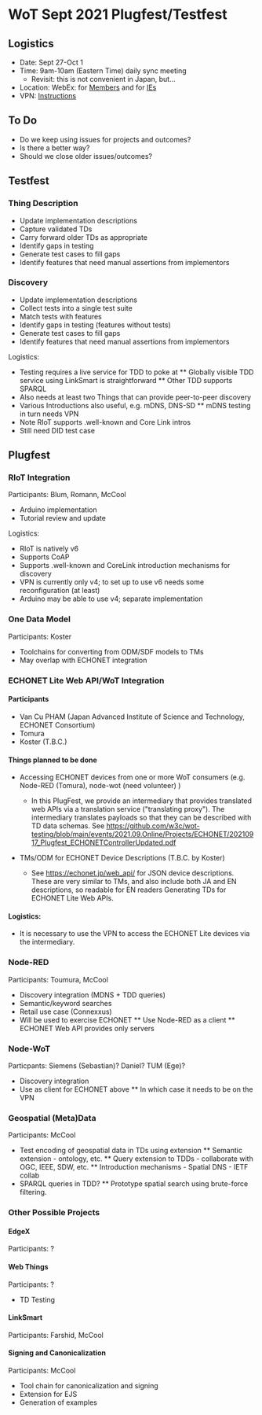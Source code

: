 # WoT Sept 2021 Plugfest/Testfest

## Logistics 
* Date: Sept 27-Oct 1
* Time: 9am-10am (Eastern Time) daily sync meeting
   - Revisit: this is not convenient in Japan, but...
* Location: WebEx: for [Members](https://lists.w3.org/Archives/Member/member-wot-wg/2021Sep/0001.html) and for [IEs](https://lists.w3.org/Archives/Group/group-wot-ie/2021Sep/0000.html)
* VPN: [Instructions](https://github.com/w3c/wot-testing/tree/main/tools/vpn)

## To Do
* Do we keep using issues for projects and outcomes?
* Is there a better way?
* Should we close older issues/outcomes?

## Testfest

### Thing Description
* Update implementation descriptions
* Capture validated TDs
* Carry forward older TDs as appropriate
* Identify gaps in testing
* Generate test cases to fill gaps
* Identify features that need manual assertions from implementors

### Discovery
* Update implementation descriptions
* Collect tests into a single test suite
* Match tests with features
* Identify gaps in testing (features without tests)
* Generate test cases to fill gaps
* Identify features that need manual assertions from implementors

Logistics:
* Testing requires a live service for TDD to poke at
** Globally visible TDD service using LinkSmart is straightforward
** Other TDD supports SPARQL
* Also needs at least two Things that can provide peer-to-peer discovery
* Various Introductions also useful, e.g. mDNS, DNS-SD
** mDNS testing in turn needs VPN
* Note RIoT supports .well-known and Core Link intros
* Still need DID test case

## Plugfest

### RIoT Integration
Participants: Blum, Romann, McCool
* Arduino implementation
* Tutorial review and update

Logistics:
* RIoT is natively v6
* Supports CoAP
* Supports .well-known and CoreLink introduction mechanisms for discovery
* VPN is currently only v4; to set up to use v6 needs some reconfiguration (at least)
* Arduino may be able to use v4; separate implementation

### One Data Model
Participants: Koster
* Toolchains for converting from ODM/SDF models to TMs
* May overlap with ECHONET integration

### ECHONET Lite Web API/WoT Integration

#### Participants
* Van Cu PHAM (Japan Advanced Institute of Science and Technology, ECHONET Consortium)
* Tomura
* Koster (T.B.C.)

#### Things planned to be done
* Accessing ECHONET devices from one or more WoT consumers (e.g. Node-RED (Tomura), node-wot (need volunteer) )
  * In this PlugFest, we provide an intermediary that provides translated web APIs via a translation service ("translating proxy"). The intermediary translates payloads so that they can be described with TD data schemas. See https://github.com/w3c/wot-testing/blob/main/events/2021.09.Online/Projects/ECHONET/20210917_Plugfest_ECHONETControllerUpdated.pdf

* TMs/ODM for ECHONET Device Descriptions (T.B.C. by Koster)
  * See https://echonet.jp/web_api/ for JSON device descriptions. These are very similar to TMs, and also include both JA and EN descriptions, so readable for EN readers
Generating TDs for ECHONET Lite Web APIs.

#### Logistics:
* It is necessary to use the VPN to access the ECHONET Lite devices via the intermediary.

### Node-RED
Participants: Toumura, McCool
* Discovery integration (MDNS + TDD queries)
* Semantic/keyword searches
* Retail use case (Connexxus)
* Will be used to exercise ECHONET
** Use Node-RED as a client
** ECHONET Web API provides only servers

### Node-WoT
Particpants: Siemens (Sebastian)? Daniel? TUM (Ege)?
* Discovery integration
* Use as client for ECHONET above
** In which case it needs to be on the VPN

### Geospatial (Meta)Data
Participants: McCool
* Test encoding of geospatial data in TDs using extension
** Semantic extension - ontology, etc.
** Query extension to TDDs - collaborate with OGC, IEEE, SDW, etc.
** Introduction mechanisms - Spatial DNS - IETF collab
* SPARQL queries in TDD?
** Prototype spatial search using brute-force filtering.

### Other Possible Projects

#### EdgeX
Participants: ?

#### Web Things
Participants: ?
* TD Testing

#### LinkSmart
Participants: Farshid, McCool

#### Signing and Canonicalization
Participants: McCool
* Tool chain for canonicalization and signing
* Extension for EJS
* Generation of examples
